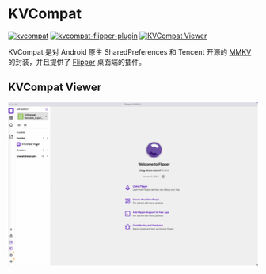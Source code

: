 # KVCompat

[![kvcompat](https://img.shields.io/badge/kvcompat-1.0.2-brightgreen.svg)](https://central.sonatype.com/artifact/io.github.porum/kvcompat/1.0.2)
[![kvcompat-flipper-plugin](https://img.shields.io/badge/kvcompat--flipper--plugin-1.0.2-brightgreen.svg)](https://central.sonatype.com/artifact/io.github.porum/kvcompat-flipper-plugin/1.0.2)
[![KVCompat Viewer](https://img.shields.io/badge/flipper--plugin--kvcompat-1.0.1-blueviolet.svg)](https://www.npmjs.com/package/flipper-plugin-kvcompat)

KVCompat 是对 Android 原生 SharedPreferences 和 Tencent 开源的 [MMKV](https://github.com/Tencent/MMKV) 的封装，并且提供了 [Flipper](https://github.com/facebook/flipper) 桌面端的插件。

## KVCompat Viewer

![screenshot](./readme_assets/screenshot.gif)
